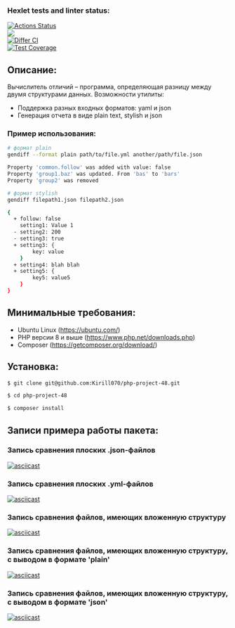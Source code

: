 ### Hexlet tests and linter status:
[![Actions Status](https://github.com/Kirill070/php-project-48/workflows/hexlet-check/badge.svg)](https://github.com/Kirill070/php-project-48/actions)<br>
<a href="https://codeclimate.com/github/Kirill070/php-project-48/maintainability"><img src="https://api.codeclimate.com/v1/badges/295354b96a25dd51311e/maintainability" /></a><br>
[![Differ CI](https://github.com/Kirill070/php-project-48/actions/workflows/my-check.yml/badge.svg)](https://github.com/Kirill070/php-project-48/actions/workflows/my-check.yml)<br>
[![Test Coverage](https://api.codeclimate.com/v1/badges/295354b96a25dd51311e/test_coverage)](https://codeclimate.com/github/Kirill070/php-project-48/test_coverage)<br>

## Описание:

Вычислитель отличий – программа, определяющая разницу между двумя структурами данных.
Возможности утилиты:
  - Поддержка разных входных форматов: yaml и json
  - Генерация отчета в виде plain text, stylish и json

### Пример использования:

```sh
# формат plain
gendiff --format plain path/to/file.yml another/path/file.json

Property 'common.follow' was added with value: false
Property 'group1.baz' was updated. From 'bas' to 'bars'
Property 'group2' was removed

# формат stylish
gendiff filepath1.json filepath2.json

{
  + follow: false
    setting1: Value 1
  - setting2: 200
  - setting3: true
  + setting3: {
        key: value
    }
  + setting4: blah blah
  + setting5: {
        key5: value5
    }
}
``` 

## Минимальные требования:

* Ubuntu Linux (https://ubuntu.com/)
* PHP версии 8 и выше (https://www.php.net/downloads.php)
* Composer (https://getcomposer.org/download/)


## Установка:

```sh
$ git clone git@github.com:Kirill070/php-project-48.git

$ cd php-project-48

$ composer install
```

## Записи примера работы пакета:

### Запись сравнения плоских .json-файлов

[![asciicast](https://asciinema.org/a/wNR5yK7yML6RCVGqzGwKmZK1y.svg)](https://asciinema.org/a/wNR5yK7yML6RCVGqzGwKmZK1y)

### Запись сравнения плоских .yml-файлов

[![asciicast](https://asciinema.org/a/did6HEXY1JVgqe0uX0twfRWTM.svg)](https://asciinema.org/a/did6HEXY1JVgqe0uX0twfRWTM)

### Запись сравнения файлов, имеющих вложенную структуру

[![asciicast](https://asciinema.org/a/tVe4J0pBBEq140sKpSEmynvDf.svg)](https://asciinema.org/a/tVe4J0pBBEq140sKpSEmynvDf)

### Запись сравнения файлов, имеющих вложенную структуру, с выводом в формате 'plain'

[![asciicast](https://asciinema.org/a/XuOH5IkAFow9Q7TJIJ6rXtXXO.svg)](https://asciinema.org/a/XuOH5IkAFow9Q7TJIJ6rXtXXO)

### Запись сравнения файлов, имеющих вложенную структуру, с выводом в формате 'json'

[![asciicast](https://asciinema.org/a/4Wbkb9QL2aXl5qo26pfou2hX0.svg)](https://asciinema.org/a/4Wbkb9QL2aXl5qo26pfou2hX0)